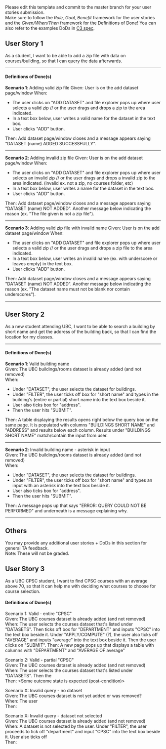 Please edit this template and commit to the master branch for your user stories submission.   
Make sure to follow the *Role, Goal, Benefit* framework for the user stories and the *Given/When/Then* framework for the Definitions of Done! You can also refer to the examples DoDs in [C3 spec](https://sites.google.com/view/ubc-cpsc310-21w2-intro-to-se/project/checkpoint-3).

## User Story 1
As a student, I want to be able to add a zip file with data on courses/building, so that I can query the data afterwards.

---

#### Definitions of Done(s)
**Scenario 1**: Adding valid zip file
Given: User is on the add dataset page/window
When:
- The user clicks on "ADD DATASET" and file explorer pops up where user selects a valid zip
  // or the user drags and drops a zip to the area indicated.
- In a text box below, user writes a valid name for the dataset in the text box.
- User clicks "ADD" button.

Then: Add dataset page/window closes and a message appears saying "DATASET (name) ADDED SUCCESSFULLY".

---

**Scenario 2**: Adding invalid zip file
Given: User is on the add dataset page/window
When:
- The user clicks on "ADD DATASET" and file explorer pops up where user selects an invalid zip
  // or the user drags and drops a invalid zip to the area indicated. (invalid ex. not a zip, no courses folder, etc)
- In a text box below, user writes a name for the dataset in the text box.
- User clicks "ADD" button.

Then: Add dataset page/window closes and a message appears saying "DATASET (name) NOT ADDED".
Another message below indicating the reason (ex. "The file given is not a zip file").

---

**Scenario 3**: Adding valid zip file with invalid name
Given: User is on the add dataset page/window 
When:
- The user clicks on "ADD DATASET" and file explorer pops up where user selects a valid zip
  // or the user drags and drops a zip file to the area indicated.
- In a text box below, user writes an invalid name (ex. with underscore or leaves empty) in the text box.
- User clicks "ADD" button.

Then: Add dataset page/window closes and a message appears saying "DATASET (name) NOT ADDED".
Another message below indicating the reason (ex. "The dataset name must not be blank nor contain underscores").

---

## User Story 2
As a new student attending UBC, I want to be able to search a building by short name and get the address of the building back, so that I can find the location for my classes.

---

#### Definitions of Done(s)
**Scenario 1**: Valid building name  
Given: The UBC buildings/rooms dataset is already added (and not removed)  
When: 
- Under "DATASET", the user selects the dataset for buildings.
- Under "FILTER", the user ticks off box for "short name" and types in the building's (entire or partial) short name into the text box beside it.
- User also ticks box for "address".  
- Then the user hits "SUBMIT".

Then: A table displaying the results opens right below the query box on the same page. 
It is populated with columns "BUILDINGS SHORT NAME" and "ADDRESS" and results below each column.
Results under "BUILDINGS SHORT NAME" match/contain the input from user.

---

**Scenario 2**: Invalid building name - asterisk in input  
Given: The UBC buildings/rooms dataset is already added (and not removed)  
When: 
- Under "DATASET", the user selects the dataset for buildings.
- Under "FILTER", the user ticks off box for "short name" and types an input with an asterisk into the text box beside it.
- User also ticks box for "address".
- Then the user hits "SUBMIT".

Then: A message pops up that says "ERROR: QUERY COULD NOT BE PERFORMED" and underneath is a message explaining why.

---

## Others
You may provide any additional user stories + DoDs in this section for general TA feedback.  
Note: These will not be graded.


## User Story 3
As a UBC CPSC student, I want to find CPSC courses with an average above 70, so that it can help me with deciding what courses to choose for course selection.


#### Definitions of Done(s)
Scenario 1: Valid - entire "CPSC"  
Given: The UBC courses dataset is already added (and not removed)  
When: The user selects the courses dataset that's listed under "DATASETS".
Then ticks off box for "DEPARTMENT" and inputs "CPSC" into the text box beside it.
Under "APPLY/COMPUTE" (?), the user also ticks off "AVERAGE" and inputs "average" into the text box beside it.
Then the user clicks on "SUBMIT".
Then: A new page pops up that displays a table with columns with "DEPARTMENT" and "AVERAGE OF average"

Scenario 2: Valid - partial "CPSC"  
Given: The UBC courses dataset is already added (and not removed)  
When: The user selects the courses dataset that's listed under "DATASETS". Then the     
Then: \<Some outcome state is expected (post-condition)\>

Scenario X: Invalid query - no dataset  
Given: The UBC courses dataset is not yet added or was removed?  
When: The user   
Then:

Scenario X: Invalid query - dataset not selected  
Given: The UBC courses dataset is already added (and not removed)  
When: A dataset is not selected by the user.
Under "FILTER", the user proceeds to tick off "department" and input "CPSC" into the text box beside it.
User also ticks off    
Then:
